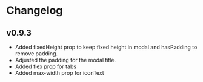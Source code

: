 # Changelog

## v0.9.3

- Added fixedHeight prop to keep fixed height in modal and hasPadding to remove padding.
- Adjusted the padding for the modal title.
- Added flex prop for tabs
- Added max-width prop for iconText
